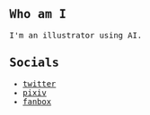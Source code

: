 <samp>
  
## Who am I
I'm an illustrator using AI.
  
## Socials
- [twitter](https://twitter.com/naiwizard)  
- [pixiv](https://www.pixiv.net/en/users/87258863)  
- [fanbox](https://www.fanbox.cc/)  
  
</samp>
